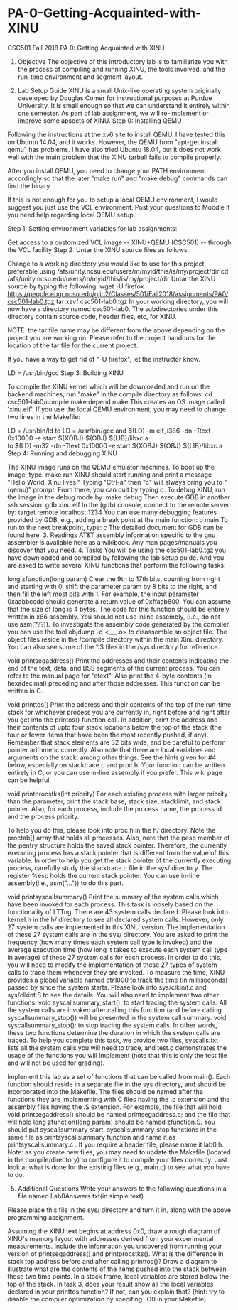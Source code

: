 # PA-0-Getting-Acquainted-with-XINU

CSC501 Fall 2018
PA 0: Getting Acquainted with XINU

1. Objective
The objective of this introductory lab is to familiarize you with the process of compiling and running XINU, the tools involved, and the run-time environment and segment layout.

2. Lab Setup Guide
XINU is a small Unix-like operating system originally developed by Douglas Comer for instructional purposes at Purdue University. It is small enough so that we can understand it entirely within one semester. As part of lab assignment, we will re-implement or improve some apsects of XINU.
Step 0: Installing QEMU

Following the instructions at the xv6 site to install QEMU.
I have tested this on Ubuntu 14.04, and it works. However, the QEMU from "apt-get install qemu" has problems. I have also tried Ubuntu 18.04, but it does not work well with the main problem that the XINU tarball fails to compile properly.

After you install QEMU, you need to change your PATH environment accordingly so that the later "make run" and "make debug" commands can find the binary.

If this is not enough for you to setup a local QEMU environment, I would suggest you just use the VCL environment. Post your questions to Moodle if you need help regarding local QEMU setup.

Step 1: Setting environment variables for lab assignments:

Get access to a customized VCL image -- XINU+QEMU (CSC501) -- through the VCL facility
Step 2: Untar the XINU source files as follows:

Change to a working directory you would like to use for this project, preferable using /afs/unity.ncsu.edu/users/m/myid/this/is/my/project/dir
cd /afs/unity.ncsu.edu/users/m/myid/this/is/my/project/dir
Untar the XINU source by typing the following:
wget -U firefox https://people.engr.ncsu.edu/gjin2/Classes/501/Fall2018/assignments/PA0/csc501-lab0.tgz
tar xzvf csc501-lab0.tgz
In your working directory, you will now have a directory named csc501-lab0. The subdirectories under this directory contain source code, header files, etc, for XINU.

NOTE: the tar file name may be different from the above depending on the project you are working on. Please refer to the project handouts for the location of the tar file for the current project.

If you have a way to get rid of "-U firefox", let the instructor know.

LD = /usr/bin/gcc
Step 3: Building XINU

To compile the XINU kernel which will be downloaded and run on the backend machines, run "make" in the compile directory as follows:
cd csc501-lab0/compile
make depend
make
This creates an OS image called 'xinu.elf'.
If you use the local QEMU environment, you may need to change two lines in the Makefile:

LD      =       /usr/bin/ld
to
LD      =       /usr/bin/gcc
and
	$(LD) -m elf_i386 -dn -Ttext 0x10000 -e start ${XOBJ} ${OBJ} ${LIB}/libxc.a \
to
	$(LD) -m32 -dn -Ttext 0x10000 -e start ${XOBJ} ${OBJ} ${LIB}/libxc.a \
Step 4: Running and debugging XINU

The XINU image runs on the QEMU emulator machines. To boot up the image, type:
make run
XINU should start running and print a message "Hello World, Xinu lives."
Typing "Ctrl-a" then "c" will always bring you to "(qemu)" prompt. From there, you can quit by typing q.
To debug XINU, run the image in the debug mode by:
make debug
Then execute GDB in another ssh session:
gdb xinu.elf
In the (gdb) console, connect to the remote server by:
target remote localhost:1234
You can use many debugging features provided by GDB, e.g., adding a break point at the main function:
b main
To run to the next breakpoint, type:
c
The detailed document for GDB can be found here.
3. Readings
AT&T assembly information specific to the gnu assembler is available here as a wikibook.
Any man pages/manuals you discover that you need.
4. Tasks
You will be using the csc501-lab0.tgz you have downloaded and compiled by following the lab setup guide. And you are asked to write several XINU functions that perform the following tasks:

long zfunction(long param)
Clear the 9th to 17th bits, counting from right and starting with 0, shift the parameter param by 8 bits to the right, and then fill the left most bits with 1. For example, the input parameter 0xaabbccdd should generate a return value of 0xffaab800. You can assume that the size of long is 4 bytes. The code for this function should be entirely written in x86 assembly. You should not use inline assembly, (i.e., do not use asm(???)). To investigate the assembly code generated by the compiler, you can use the tool objdump -d <___.o> to disassemble an object file. The object files reside in the /compile directory within the main Xinu directory. You can also see some of the *.S files in the /sys directory for reference.

void printsegaddress()
Print the addresses and their contents indicating the end of the text, data, and BSS segments of the current process. You can refer to the manual page for "etext". Also print the 4-byte contents (in hexadecimal) preceding and after those addresses. This function can be written in C.

void printtos()
Print the address and their contents of the top of the run-time stack for whichever process you are currently in, right before and right after you get into the printos() function call. In addition, print the address and their contents of upto four stack locations below the top of the stack (the four or fewer items that have been the most recently pushed, if any). Remember that stack elements are 32 bits wide, and be careful to perform pointer arithmetic correctly. Also note that there are local variables and arguments on the stack, among other things. See the hints given for #4 below, especially on stacktrace.c and proc.h. Your function can be written entirely in C, or you can use in-line assembly if you prefer. This wiki page can be helpful.

void printprocstks(int priority)
For each existing process with larger priority than the parameter, print the stack base, stack size, stacklimit, and stack pointer. Also, for each process, include the process name, the process id and the process priority.

To help you do this, please look into proc.h in the h/ directory. Note the proctab[] array that holds all processes. Also, note that the pesp member of the pentry structure holds the saved stack pointer. Therefore, the currently executing process has a stack pointer that is different from the value of this variable. In order to help you get the stack pointer of the currently executing process, carefully study the stacktrace.c file in the sys/ directory. The register %esp holds the current stack pointer. You can use in-line assembly(i.e., asm("...")) to do this part.

void printsyscallsummary()
Print the summary of the system calls which have been invoked for each process. This task is loosely based on the functionality of LTTng. There are 43 system calls declared. Please look into kernel.h in the h/ directory to see all declared system calls. However, only 27 system calls are implemented in this XINU version. The implementation of these 27 system calls are in the sys/ directory. You are asked to print the frequency (how many times each system call type is invoked) and the average execution time (how long it takes to execute each system call type in average) of these 27 system calls for each process. In order to do this, you will need to modify the implementation of these 27 types of system calls to trace them whenever they are invoked. To measure the time, XINU provides a global variable named ctr1000 to track the time (in milliseconds) passed by since the system starts. Please look into sys/clkinit.c and sys/clkint.S to see the details. 
You will also need to implement two other functions: 
void syscallsummary_start(): to start tracing the system calls. All the system calls are invoked after calling this function (and before calling syscallsummary_stop()) will be presented in the system call summary.
void syscallsummary_stop(): to stop tracing the system calls. 
In other words, these two functions determine the duration in which the system calls are traced. 
To help you complete this task, we provide two files, syscalls.txt lists all the system calls you will need to trace, and test.c demonstrates the usage of the functions you will implement (note that this is only the test file and will not be used for grading).

Implement this lab as a set of functions that can be called from main(). Each function should reside in a separate file in the sys directory, and should be incorporated into the Makefile. The files should be named after the functions they are implementing with C files having the .c extension and the assembly files having the .S extension. For example, the file that will hold void printsegaddress() should be named printsegaddress.c; and the file that will hold long zfunction(long param) should be named zfunction.S. You should put syscallsummary_start, syscallsummary_stop functions in the same file as printsyscallsummary function and name it as printsyscallsummary.c . If you require a header file, please name it lab0.h. Note: as you create new files, you may need to update the Makefile (located in the compile/directory) to configure it to compile your files correctly. Just look at what is done for the existing files (e.g., main.c) to see what you have to do.

5. Additional Questions
Write your answers to the following questions in a file named Lab0Answers.txt(in simple text).

Please place this file in the sys/ directory and turn it in, along with the above programming assignment.

Assuming the XINU text begins at address 0x0, draw a rough diagram of XINU's memory layout with addresses derived from your experimental measurements. Include the information you uncovered from running your version of printsegaddress() and printprocstks().
What is the difference in stack top address before and after calling printtos()? Draw a diagram to illustrate what are the contents of the items pushed into the stack between these two time points.
In a stack frame, local variables are stored below the top of the stack. In task 3, does your result show all the local variables declared in your printtos function? If not, can you explain that? (hint: try to disable the compiler optimization by specifing -O0 in your Makefile)
